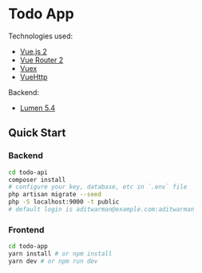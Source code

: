 # Todo App

Technologies used:
- [Vue.js 2](https://vuejs.org/)
- [Vue Router 2](https://router.vuejs.org/en/)
- [Vuex](https://vuex.vuejs.org/en/)
- [VueHttp](https://github.com/pagekit/vue-resource/)

Backend:
- [Lumen 5.4](https://lumen.laravel.com/docs/5.4)

## Quick Start

### Backend

```bash
cd todo-api
composer install
# configure your key, database, etc in `.env` file
php artisan migrate --seed
php -S localhost:9000 -t public
# default login is aditwarman@example.com:aditwarman
```

### Frontend

```bash
cd todo-app
yarn install # or npm install
yarn dev # or npm run dev
```

